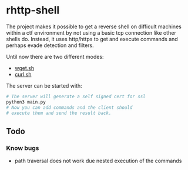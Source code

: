 # rhttp-shell

The project makes it possible to get a reverse shell on
difficult machines within a ctf environment by not using a basic tcp connection like other shells do.
Instead, it uses http/https to get and execute commands and perhaps evade detection and filters.

Until now there are two different modes:

* [wget.sh](wget.sh)
* [curl.sh](curl.sh)

The server can be started with:

```bash
# The server will generate a self signed cert for ssl
python3 main.py
# Now you can add commands and the client should 
# execute them and send the result back.
```

## Todo

### Know bugs

* path traversal does not work due nested execution of the commands
